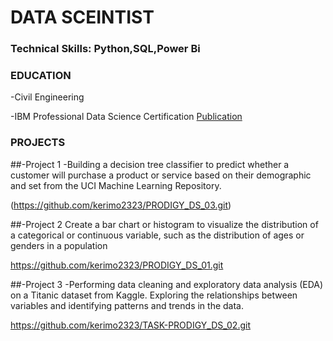 # DATA SCEINTIST

### Technical Skills: Python,SQL,Power Bi

### EDUCATION
   -Civil Engineering
   
   -IBM Professional Data Science Certification
    [Publication](https://www.coursera.org/account/accomplishments/professional-cert/G9HBKRDTY3T3)


### PROJECTS

  ##-Project 1
  -Building a decision tree classifier to predict whether a customer will purchase a product or service based on their demographic and set from the UCI Machine Learning Repository. 
  
   (https://github.com/kerimo2323/PRODIGY_DS_03.git)
   
  ##-Project 2
  Create a bar chart or histogram to visualize the distribution of a categorical or continuous variable, such as the distribution of ages or genders in a population
 
  https://github.com/kerimo2323/PRODIGY_DS_01.git
  
  ##-Project 3
   -Performing data cleaning and exploratory data analysis (EDA) on a Titanic dataset from Kaggle. Exploring the relationships between variables and identifying patterns and trends in the data.
  
   https://github.com/kerimo2323/TASK-PRODIGY_DS_02.git
  

